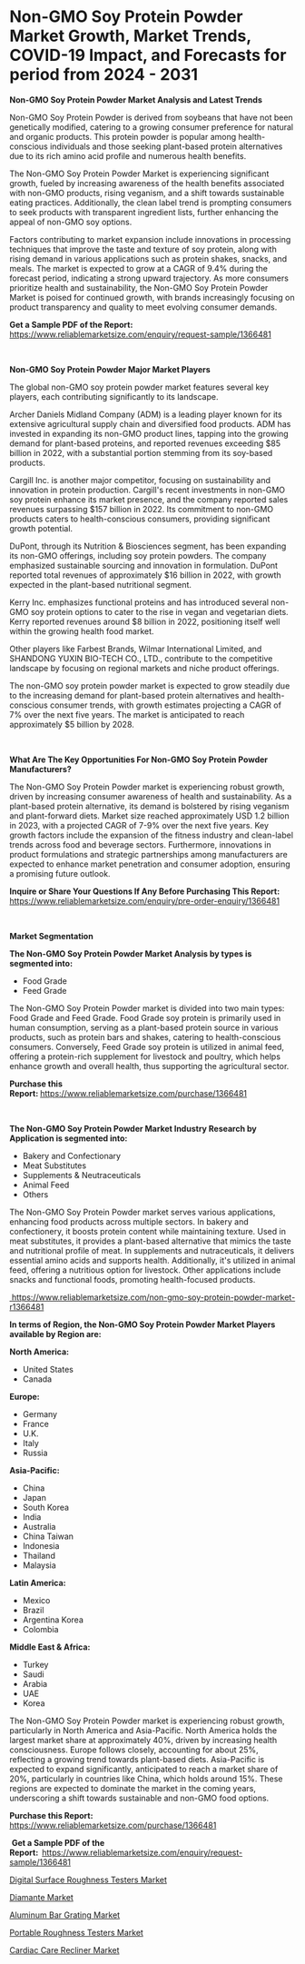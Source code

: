 <p><h1>Non-GMO Soy Protein Powder Market Growth, Market Trends, COVID-19 Impact, and Forecasts for period from 2024 - 2031</h1></p><p><strong>Non-GMO Soy Protein Powder Market Analysis and Latest Trends</strong></p>
<p><p>Non-GMO Soy Protein Powder is derived from soybeans that have not been genetically modified, catering to a growing consumer preference for natural and organic products. This protein powder is popular among health-conscious individuals and those seeking plant-based protein alternatives due to its rich amino acid profile and numerous health benefits.</p><p>The Non-GMO Soy Protein Powder Market is experiencing significant growth, fueled by increasing awareness of the health benefits associated with non-GMO products, rising veganism, and a shift towards sustainable eating practices. Additionally, the clean label trend is prompting consumers to seek products with transparent ingredient lists, further enhancing the appeal of non-GMO soy options.</p><p>Factors contributing to market expansion include innovations in processing techniques that improve the taste and texture of soy protein, along with rising demand in various applications such as protein shakes, snacks, and meals. The market is expected to grow at a CAGR of 9.4% during the forecast period, indicating a strong upward trajectory. As more consumers prioritize health and sustainability, the Non-GMO Soy Protein Powder Market is poised for continued growth, with brands increasingly focusing on product transparency and quality to meet evolving consumer demands.</p></p>
<p><strong>Get a Sample PDF of the Report:&nbsp;</strong> <a href="https://www.reliablemarketsize.com/enquiry/request-sample/1366481?utm_campaign=1550&utm_medium=2&utm_source=Github&utm_content=ia&utm_term=29102024&utm_id=non-gmo-soy-protein-powder">https://www.reliablemarketsize.com/enquiry/request-sample/1366481</a></p>
<p>&nbsp;</p>
<p><strong>Non-GMO Soy Protein Powder Major Market Players</strong></p>
<p><p>The global non-GMO soy protein powder market features several key players, each contributing significantly to its landscape. </p><p>Archer Daniels Midland Company (ADM) is a leading player known for its extensive agricultural supply chain and diversified food products. ADM has invested in expanding its non-GMO product lines, tapping into the growing demand for plant-based proteins, and reported revenues exceeding $85 billion in 2022, with a substantial portion stemming from its soy-based products.</p><p>Cargill Inc. is another major competitor, focusing on sustainability and innovation in protein production. Cargill's recent investments in non-GMO soy protein enhance its market presence, and the company reported sales revenues surpassing $157 billion in 2022. Its commitment to non-GMO products caters to health-conscious consumers, providing significant growth potential.</p><p>DuPont, through its Nutrition & Biosciences segment, has been expanding its non-GMO offerings, including soy protein powders. The company emphasized sustainable sourcing and innovation in formulation. DuPont reported total revenues of approximately $16 billion in 2022, with growth expected in the plant-based nutritional segment.</p><p>Kerry Inc. emphasizes functional proteins and has introduced several non-GMO soy protein options to cater to the rise in vegan and vegetarian diets. Kerry reported revenues around $8 billion in 2022, positioning itself well within the growing health food market.</p><p>Other players like Farbest Brands, Wilmar International Limited, and SHANDONG YUXIN BIO-TECH CO., LTD., contribute to the competitive landscape by focusing on regional markets and niche product offerings.</p><p>The non-GMO soy protein powder market is expected to grow steadily due to the increasing demand for plant-based protein alternatives and health-conscious consumer trends, with growth estimates projecting a CAGR of 7% over the next five years. The market is anticipated to reach approximately $5 billion by 2028.</p></p>
<p>&nbsp;</p>
<p><strong>What Are The Key Opportunities For Non-GMO Soy Protein Powder Manufacturers?</strong></p>
<p><p>The Non-GMO Soy Protein Powder market is experiencing robust growth, driven by increasing consumer awareness of health and sustainability. As a plant-based protein alternative, its demand is bolstered by rising veganism and plant-forward diets. Market size reached approximately USD 1.2 billion in 2023, with a projected CAGR of 7-9% over the next five years. Key growth factors include the expansion of the fitness industry and clean-label trends across food and beverage sectors. Furthermore, innovations in product formulations and strategic partnerships among manufacturers are expected to enhance market penetration and consumer adoption, ensuring a promising future outlook.</p></p>
<p><strong>Inquire or Share Your Questions If Any Before Purchasing This Report:</strong> <a href="https://www.reliablemarketsize.com/enquiry/pre-order-enquiry/1366481?utm_campaign=1550&utm_medium=2&utm_source=Github&utm_content=ia&utm_term=29102024&utm_id=non-gmo-soy-protein-powder">https://www.reliablemarketsize.com/enquiry/pre-order-enquiry/1366481</a></p>
<p>&nbsp;</p>
<p><strong>Market Segmentation</strong></p>
<p><strong>The Non-GMO Soy Protein Powder Market Analysis by types is segmented into:</strong></p>
<p><ul><li>Food Grade</li><li>Feed Grade</li></ul></p>
<p><p>The Non-GMO Soy Protein Powder market is divided into two main types: Food Grade and Feed Grade. Food Grade soy protein is primarily used in human consumption, serving as a plant-based protein source in various products, such as protein bars and shakes, catering to health-conscious consumers. Conversely, Feed Grade soy protein is utilized in animal feed, offering a protein-rich supplement for livestock and poultry, which helps enhance growth and overall health, thus supporting the agricultural sector.</p></p>
<p><strong>Purchase this Report:&nbsp;</strong><a href="https://www.reliablemarketsize.com/purchase/1366481?utm_campaign=1550&utm_medium=2&utm_source=Github&utm_content=ia&utm_term=29102024&utm_id=non-gmo-soy-protein-powder">https://www.reliablemarketsize.com/purchase/1366481</a></p>
<p>&nbsp;</p>
<p><strong>The Non-GMO Soy Protein Powder Market Industry Research by Application is segmented into:</strong></p>
<p><ul><li>Bakery and Confectionary</li><li>Meat Substitutes</li><li>Supplements & Neutraceuticals</li><li>Animal Feed</li><li>Others</li></ul></p>
<p><p>The Non-GMO Soy Protein Powder market serves various applications, enhancing food products across multiple sectors. In bakery and confectionery, it boosts protein content while maintaining texture. Used in meat substitutes, it provides a plant-based alternative that mimics the taste and nutritional profile of meat. In supplements and nutraceuticals, it delivers essential amino acids and supports health. Additionally, it's utilized in animal feed, offering a nutritious option for livestock. Other applications include snacks and functional foods, promoting health-focused products.</p></p>
<p><a href="https://www.reliablemarketsize.com/non-gmo-soy-protein-powder-market-r1366481?utm_campaign=1550&utm_medium=2&utm_source=Github&utm_content=ia&utm_term=29102024&utm_id=non-gmo-soy-protein-powder">&nbsp;https://www.reliablemarketsize.com/non-gmo-soy-protein-powder-market-r1366481</a></p>
<p><strong>In terms of Region, the Non-GMO Soy Protein Powder Market Players available by Region are:</strong></p>
<p>
    <p> <strong> North America: </strong>
        <ul>
            <li>United States</li>
            <li>Canada</li>
        </ul>
        </p> 
    <p> <strong> Europe: </strong>
        <ul>
            <li>Germany</li>
            <li>France</li>
            <li>U.K.</li>
            <li>Italy</li>
            <li>Russia</li>
        </ul>
        </p> 
    <p> <strong> Asia-Pacific: </strong>
        <ul>
            <li>China</li>
            <li>Japan</li>
            <li>South Korea</li>
            <li>India</li>
            <li>Australia</li>
            <li>China Taiwan</li>
            <li>Indonesia</li>
            <li>Thailand</li>
            <li>Malaysia</li>
        </ul>
        </p> 
    <p> <strong> Latin America: </strong>
        <ul>
            <li>Mexico</li>
            <li>Brazil</li>
            <li>Argentina Korea</li>
            <li>Colombia</li>
        </ul>
        </p> 
    <p> <strong> Middle East & Africa: </strong>
        <ul>
            <li>Turkey</li>
            <li>Saudi</li>
            <li>Arabia</li>
            <li>UAE</li>
            <li>Korea</li>
        </ul>
    </p>
    </p>
<p><p>The Non-GMO Soy Protein Powder market is experiencing robust growth, particularly in North America and Asia-Pacific. North America holds the largest market share at approximately 40%, driven by increasing health consciousness. Europe follows closely, accounting for about 25%, reflecting a growing trend towards plant-based diets. Asia-Pacific is expected to expand significantly, anticipated to reach a market share of 20%, particularly in countries like China, which holds around 15%. These regions are expected to dominate the market in the coming years, underscoring a shift towards sustainable and non-GMO food options.</p></p>
<p><strong>Purchase this Report: </strong><a href="https://www.reliablemarketsize.com/purchase/1366481?utm_campaign=1550&utm_medium=2&utm_source=Github&utm_content=ia&utm_term=29102024&utm_id=non-gmo-soy-protein-powder">https://www.reliablemarketsize.com/purchase/1366481</a></p>
<p>&nbsp;<strong>Get a Sample PDF of the Report:&nbsp;&nbsp;</strong><a href="https://www.reliablemarketsize.com/enquiry/request-sample/1366481?utm_campaign=1550&utm_medium=2&utm_source=Github&utm_content=ia&utm_term=29102024&utm_id=non-gmo-soy-protein-powder">https://www.reliablemarketsize.com/enquiry/request-sample/1366481</a></p>
<p><strong></strong></p>
<p><p><a href="https://issuu.com/reportprime-2/docs/digital-surface-roughness-testers-m_99a6a1b1dcef58?utm_campaign=1550&utm_medium=2&utm_source=Github&utm_content=ia&utm_term=29102024&utm_id=non-gmo-soy-protein-powder">Digital Surface Roughness Testers Market</a></p><p><a href="https://www.linkedin.com/pulse/global-perspectives-diamante-market-trends-forecast-2024-hdyue?utm_campaign=1550&utm_medium=2&utm_source=Github&utm_content=ia&utm_term=29102024&utm_id=non-gmo-soy-protein-powder">Diamante Market</a></p><p><a href="https://www.linkedin.com/pulse/aluminum-bar-grating-market-research-report-2024-2031-nadpe?utm_campaign=1550&utm_medium=2&utm_source=Github&utm_content=ia&utm_term=29102024&utm_id=non-gmo-soy-protein-powder">Aluminum Bar Grating Market</a></p><p><a href="https://issuu.com/reportprime-2/docs/portable-roughness-testers-market-s_a1f0975a375de6?utm_campaign=1550&utm_medium=2&utm_source=Github&utm_content=ia&utm_term=29102024&utm_id=non-gmo-soy-protein-powder">Portable Roughness Testers Market</a></p><p><a href="https://github.com/mosmentrcqn/Market-Research-Report-List-1/blob/main/cardiac-care-recliner-market.md?utm_campaign=1550&utm_medium=2&utm_source=Github&utm_content=ia&utm_term=29102024&utm_id=non-gmo-soy-protein-powder">Cardiac Care Recliner Market</a></p></p>
